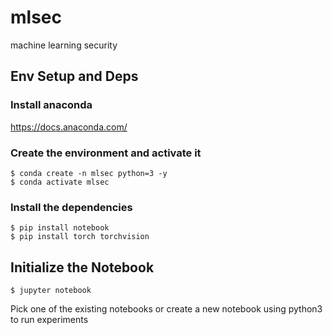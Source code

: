 # mlsec
machine learning security

## Env Setup and Deps

### Install anaconda
https://docs.anaconda.com/

### Create the environment and activate it

```
$ conda create -n mlsec python=3 -y
$ conda activate mlsec
```
### Install the dependencies

```
$ pip install notebook
$ pip install torch torchvision 
 ```
## Initialize the Notebook
```
$ jupyter notebook
```

Pick one of the existing notebooks or create a new notebook using python3 to run experiments
